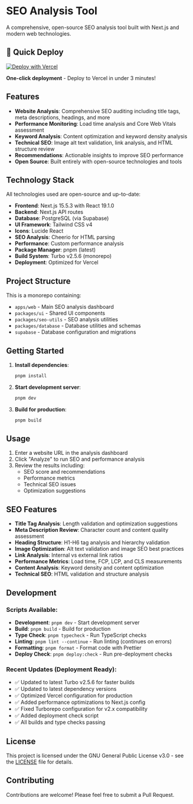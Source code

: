 # SEO Analysis Tool

A comprehensive, open-source SEO analysis tool built with Next.js and modern web technologies.

## 🚀 Quick Deploy

[![Deploy with Vercel](https://vercel.com/button)](https://vercel.com/new/clone?repository-url=https://github.com/narvab-tech/SEO&project-name=seo-analysis-tool&repository-name=SEO-Analysis-Tool)

**One-click deployment** - Deploy to Vercel in under 3 minutes!

## Features

- **Website Analysis**: Comprehensive SEO auditing including title tags, meta descriptions, headings, and more
- **Performance Monitoring**: Load time analysis and Core Web Vitals assessment
- **Keyword Analysis**: Content optimization and keyword density analysis  
- **Technical SEO**: Image alt text validation, link analysis, and HTML structure review
- **Recommendations**: Actionable insights to improve SEO performance
- **Open Source**: Built entirely with open-source technologies and tools

## Technology Stack

All technologies used are open-source and up-to-date:

- **Frontend**: Next.js 15.5.3 with React 19.1.0
- **Backend**: Next.js API routes
- **Database**: PostgreSQL (via Supabase)
- **UI Framework**: Tailwind CSS v4
- **Icons**: Lucide React
- **SEO Analysis**: Cheerio for HTML parsing
- **Performance**: Custom performance analysis
- **Package Manager**: pnpm (latest)
- **Build System**: Turbo v2.5.6 (monorepo)
- **Deployment**: Optimized for Vercel

## Project Structure

This is a monorepo containing:

- `apps/web` - Main SEO analysis dashboard
- `packages/ui` - Shared UI components
- `packages/seo-utils` - SEO analysis utilities
- `packages/database` - Database utilities and schemas
- `supabase` - Database configuration and migrations

## Getting Started

1. **Install dependencies**:
   ```bash
   pnpm install
   ```

2. **Start development server**:
   ```bash
   pnpm dev
   ```

3. **Build for production**:
   ```bash
   pnpm build
   ```

## Usage

1. Enter a website URL in the analysis dashboard
2. Click "Analyze" to run SEO and performance analysis
3. Review the results including:
   - SEO score and recommendations
   - Performance metrics
   - Technical SEO issues
   - Optimization suggestions

## SEO Features

- **Title Tag Analysis**: Length validation and optimization suggestions
- **Meta Description Review**: Character count and content quality assessment
- **Heading Structure**: H1-H6 tag analysis and hierarchy validation
- **Image Optimization**: Alt text validation and image SEO best practices
- **Link Analysis**: Internal vs external link ratios
- **Performance Metrics**: Load time, FCP, LCP, and CLS measurements
- **Content Analysis**: Keyword density and content optimization
- **Technical SEO**: HTML validation and structure analysis

## Development

### Scripts Available:
- **Development**: `pnpm dev` - Start development server
- **Build**: `pnpm build` - Build for production  
- **Type Check**: `pnpm typecheck` - Run TypeScript checks
- **Linting**: `pnpm lint --continue` - Run linting (continues on errors)
- **Formatting**: `pnpm format` - Format code with Prettier
- **Deploy Check**: `pnpm deploy:check` - Run pre-deployment checks

### Recent Updates (Deployment Ready):
- ✅ Updated to latest Turbo v2.5.6 for faster builds
- ✅ Updated to latest dependency versions
- ✅ Optimized Vercel configuration for production
- ✅ Added performance optimizations to Next.js config
- ✅ Fixed Turborepo configuration for v2.x compatibility
- ✅ Added deployment check script
- ✅ All builds and type checks passing

## License

This project is licensed under the GNU General Public License v3.0 - see the [LICENSE](LICENSE) file for details.

## Contributing

Contributions are welcome! Please feel free to submit a Pull Request.